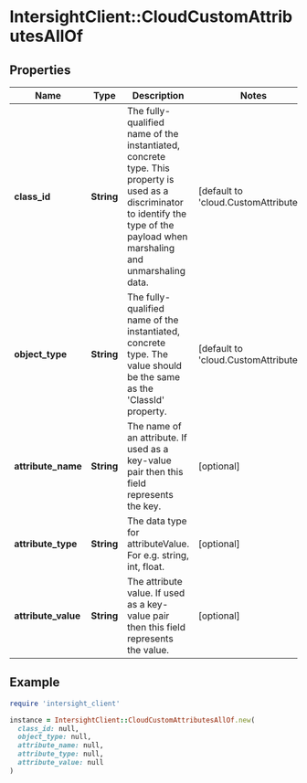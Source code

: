 # IntersightClient::CloudCustomAttributesAllOf

## Properties

| Name | Type | Description | Notes |
| ---- | ---- | ----------- | ----- |
| **class_id** | **String** | The fully-qualified name of the instantiated, concrete type. This property is used as a discriminator to identify the type of the payload when marshaling and unmarshaling data. | [default to &#39;cloud.CustomAttributes&#39;] |
| **object_type** | **String** | The fully-qualified name of the instantiated, concrete type. The value should be the same as the &#39;ClassId&#39; property. | [default to &#39;cloud.CustomAttributes&#39;] |
| **attribute_name** | **String** | The name of an attribute. If used as a key-value pair then this field represents the key. | [optional] |
| **attribute_type** | **String** | The data type for attributeValue. For e.g. string, int, float. | [optional] |
| **attribute_value** | **String** | The attribute value. If used as a key-value pair then this field represents the value. | [optional] |

## Example

```ruby
require 'intersight_client'

instance = IntersightClient::CloudCustomAttributesAllOf.new(
  class_id: null,
  object_type: null,
  attribute_name: null,
  attribute_type: null,
  attribute_value: null
)
```

